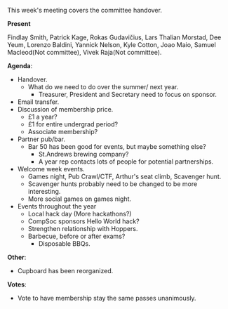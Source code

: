 ﻿---
date: 2019-04-01 6pm
---
This week's meeting covers the committee handover.

**Present**

Findlay Smith, Patrick Kage, Rokas Gudavičius, Lars Thalian Morstad, Dee Yeum, Lorenzo Baldini, Yannick Nelson, Kyle Cotton, Joao Maio, Samuel Macleod(Not committee), Vivek Raja(Not committee).

**Agenda**:

* Handover.
  * What do we need to do over the summer/ next year.
	* Treasurer, President and Secretary need to focus on sponsor.
* Email transfer.
* Discussion of membership price.
  * £1 a year?
  * £1 for entire undergrad period?
  * Associate membership?
* Partner pub/bar.
  * Bar 50 has been good for events, but maybe something else?
	* St.Andrews brewing company?
	* A year rep contacts lots of people for potential partnerships.
* Welcome week events.
	* Games night, Pub Crawl/CTF, Arthur's seat climb, Scavenger hunt.
	* Scavenger hunts probably need to be changed to be more interesting.
	* More social games on games night.
* Events throughout the year
	* Local hack day (More hackathons?)
	* CompSoc sponsors Hello World hack?
	* Strengthen relationship with Hoppers.
	* Barbecue, before or after exams?
	  * Disposable BBQs.

**Other**:

* Cupboard has been reorganized.

**Votes**:

* Vote to have membership stay the same passes unanimously.
